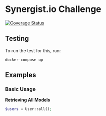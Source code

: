 Synergist.io Challenge
======================
[![Coverage Status](https://coveralls.io/repos/github/canerdogan/synergist-challenge/badge.svg?branch=master)](https://coveralls.io/github/canerdogan/synergist-challenge?branch=master)

Testing
-------

To run the test for this, run:

```
docker-compose up
```

Examples
--------
### Basic Usage

**Retrieving All Models**

```php
$users = User::all();
```